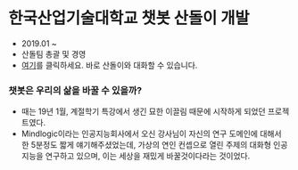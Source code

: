 # 한국산업기술대학교 챗봇 산돌이 개발
- 2019.01 ~
- 산돌팀 총괄 및 경영
- [여기](https://pf.kakao.com/_pRxlZxb)를 클릭하세요. 바로 산돌이와 대화할 수 있습니다.

### 챗봇은 우리의 삶을 바꿀 수 있을까?
- 때는 19년 1월, 계절학기 특강에서 생긴 묘한 이끌림 때문에 시작하게 되었던 프로젝트였다.
- Mindlogic이라는 인공지능회사에서 오신 강사님이 자신의 연구 도메인에 대해서 한 5분정도 짧게 얘기해주셨었는데, 가상의 연인 컨셉으로 열린 주제의 대화형 인공지능을 연구하고 있으며, 이는 세상을 재밌게 바꿀것이다라는 것이었다.
